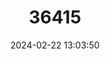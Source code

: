 ---
title: "36415"
category: "Vatica micrantha"
draft: false
date: 2024-02-22 13:03:50
languages:
  Malay: ["Resak Hijau", "Resak Bulu"]
---